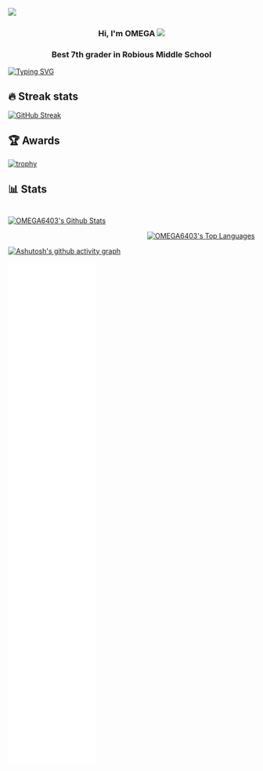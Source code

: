 ![](https://hit.yhype.me/github/profile?user_id=98067930)

 <h3 align="center">
  Hi, I'm OMEGA
 
<img src="https://media.giphy.com/media/hvRJCLFzcasrR4ia7z/giphy.gif" width="28">

  <h3 align="center">Best 7th grader in Robious Middle School</h3>

 [![Typing SVG](https://readme-typing-svg.demolab.com?font=Fira+Code&pause=1250&color=39FF14&center=true&width=500&lines=%F0%9F%91%8B+Hi%2C+I'm+Omega!;I+mainly+use+JavaScript%2C+HTML+and+CSS.+%E2%80%8D%F0%9F%92%BB;I+have+two+years+of+Coding+experience.%E2%8F%B0;I+would+love+to+collab!%F0%9F%A4%9D;Please+follow+me+if+you+enjoy+my+work.%F0%9F%99%8F;Thanks+for+visiting+my+profile!%F0%9F%99%8C)](https://git.io/typing-svg)
 
  ## 🔥 Streak stats
   
[![GitHub Streak](https://github-readme-streak-stats.herokuapp.com?user=OMEGA6404&theme=tokyonight&hide_border=true)](https://git.io/streak-stats)

  ## 🏆 Awards

 [![trophy](https://github-profile-trophy.vercel.app/?username=OMEGA6404&theme=discord)](https://github.com/ryo-ma/github-profile-trophy)

  ## 📊 Stats
  
  <p align="Left">
     
  <br/>
    <a href="https://github.com/anuraghazra/github-readme-stats"><img alt="OMEGA6403's Github Stats" src="https://denvercoder1-github-readme-stats.vercel.app/api/?username=OMEGA6404&layout=compact&show_icons=true&include_all_commits=true&count_private=true&hide_border=true&theme=github_dark" height="192px"/></a>

 <p align="right">
  <a href="https://github.com/anuraghazra/github-readme-stats"><img alt="OMEGA6403's Top Languages" src="https://github-readme-stats.vercel.app/api/top-langs/?username=OMEGA6404&langs_count=8&layout=compact&theme=github_dark&hide_border=true" height="192px"/></a>
  <br/>
  
[![Ashutosh's github activity graph](https://activity-graph.herokuapp.com/graph?username=OMEGA6404&theme=tokyo-night)](https://github.com/ashutosh00710/github-readme-activity-graph)
      
![Metrics](/github-metrics.svg)
